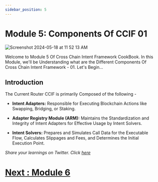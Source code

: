 ```yaml
---
sidebar_position: 5
---
```


# Module 5: Components Of CCIF 01

![Screenshot 2024-05-18 at 11 52 13 AM](https://github.com/ShivankK26/Router-Academy-Courses/assets/115289871/4fe34034-9a60-47cb-ad49-815198579325)


Welcome to Module 5 Of Cross Chain Intent Framework CookBook. In this Module, we'll be Understanding what are the Different Components Of Cross Chain Intent Framework - 01. Let's Begin...

## Introduction

The Current Router CCIF is primarily Composed of the following -

- **Intent Adapters:** Responsible for Executing Blockchain Actions like Swapping, Bridging, or Staking.

- **Adapter Registry Module (ARM):** Maintains the Standardization and Integrity of Intent Adapters for Effective Usage by Intent Solvers.

- **Intent Solvers:** Prepares and Simulates Call Data for the Executable Flow, Calculates Slippages and Fees, and Determines the Initial 
Execution Point.

_Share your learnings on Twitter. Click [here](https://ctt.ac/bJWdj)_

# [Next : Module 6 ](6.md)